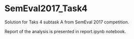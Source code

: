 # SemEval2017_Task4
Solution for Taks 4 subtask A from SemEval 2017 competition.

Report of the analysis is presented in report.ipynb notebook.

